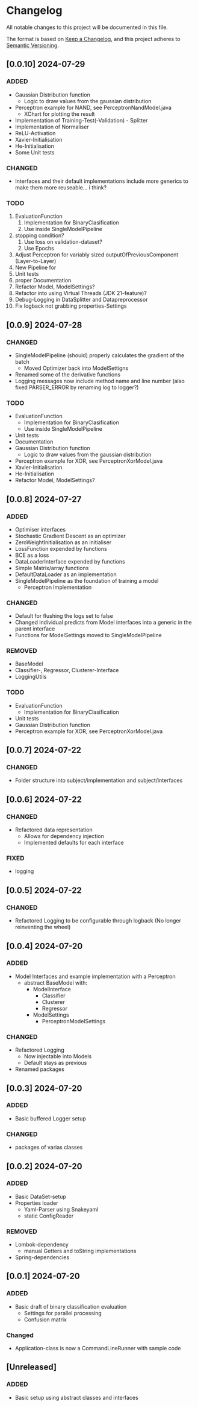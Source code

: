 # Changelog

All notable changes to this project will be documented in this file.

The format is based on [Keep a Changelog](https://keepachangelog.com/en/1.1.0/),
and this project adheres to [Semantic Versioning](https://semver.org/spec/v2.0.0.html).

## [0.0.10] 2024-07-29
### ADDED
- Gaussian Distribution function
    - Logic to draw values from the gaussian distribution
- Perceptron example for NAND, see PerceptronNandModel.java
    - XChart for plotting the result
- Implementation of Training-Test(-Validation) - Splitter
- Implementation of Normaliser
- ReLU-Activation
- Xavier-Initialisation
- He-Initialisation
- Some Unit tests
### CHANGED
- Interfaces and their default implementations include more generics to make them more reuseable... i think? 
### TODO
1. EvaluationFunction
    1. Implementation for BinaryClasification
    2. Use inside SingleModelPipeline
3. stopping condition? 
    1. Use loss on validation-dataset?
    2. Use Epochs
4. Adjust Perceptron for variably sized outputOfPreviousComponent (Layer-to-Layer)
5. New Pipeline for 
6. Unit tests
7. proper Documentation
8. Refactor Model, ModelSettings?
9. Refactor into using Virtual Threads (JDK 21-feature)?
10. Debug-Logging in DataSplitter and Datapreprocessor
11. Fix logback not grabbing properties-Settings


## [0.0.9] 2024-07-28
### CHANGED
- SingleModelPipeline (should) properly calculates the gradient of the batch
    - Moved Optimizer back into ModelSettigns
- Renamed some of the derivative functions
- Logging messages now include method name and line number (also fixed PARSER_ERROR by renaming log to logger?)
### TODO
- EvaluationFunction
    - Implementation for BinaryClasification
    - Use inside SingleModelPipeline
- Unit tests
- Documentation
- Gaussian Distribution function
    - Logic to draw values from the gaussian distribution
- Perceptron example for XOR, see PerceptronXorModel.java
- Xavier-Initialisation
- He-Initialisation
- Refactor Model, ModelSettings?

## [0.0.8] 2024-07-27
### ADDED
- Optimiser interfaces
- Stochastic Gradient Descent as an optimizer
- ZeroWeightInitialisation as an initialiser
- LossFunction expended by functions
- BCE as a loss
- DataLoaderInterface expended by functions
- Simple Matrix/array functions
- DefaultDataLoader as an implementation
- SingleModelPipeline as the foundation of training a model
    - Perceptron Implementation
### CHANGED
- Default for flushing the logs set to false
- Changed individual predicts from Model interfaces into a generic in the parent interface
- Functions for ModelSettings moved to SingleModelPipeline
### REMOVED
- BaseModel 
- Classifier-, Regressor, Clusterer-Interface
- LoggingUtils
### TODO
- EvaluationFunction
    - Implementation for BinaryClasification
- Unit tests
- Gaussian Distribution function
- Perceptron example for XOR, see PerceptronXorModel.java

## [0.0.7] 2024-07-22
### CHANGED
- Folder structure into subject/implementation and subject/interfaces

## [0.0.6] 2024-07-22
### CHANGED
- Refactored data representation 
    - Allows for dependency injection
    - Implemented defaults for each interface
### FIXED
- logging

## [0.0.5] 2024-07-22
### CHANGED
- Refactored Logging to be configurable through logback (No longer reinventing the wheel)

## [0.0.4] 2024-07-20
### ADDED
- Model Interfaces and example implementation with a Perceptron
    - abstract BaseModel with:
        - ModelInterface
            - Classifier
            - Clusterer
            - Regressor
        - ModelSettings
            - PerceptronModelSettings
        
### CHANGED
- Refactored Logging
    - Now injectable into Models
    - Default stays as previous
- Renamed packages

## [0.0.3] 2024-07-20
### ADDED
- Basic buffered Logger setup
### CHANGED
- packages of varias classes

## [0.0.2] 2024-07-20
### ADDED
- Basic DataSet-setup
- Properties loader
    - Yaml-Parser using Snakeyaml
    - static ConfigReader

### REMOVED
- Lombok-dependency
    - manual Getters and toString implementations
- Spring-dependencies

## [0.0.1] 2024-07-20

### ADDED
- Basic draft of binary classification evaluation
    - Settings for parallel processing
    - Confusion matrix

### Changed
- Application-class is now a CommandLineRunner with sample code 

## [Unreleased]

### ADDED
- Basic setup using abstract classes and interfaces